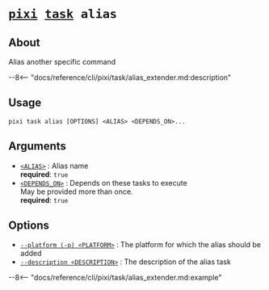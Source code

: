 <!--- This file is autogenerated. Do not edit manually! -->
# <code>[pixi](../../pixi.md) [task](../task.md) alias</code>

## About
Alias another specific command

--8<-- "docs/reference/cli/pixi/task/alias_extender.md:description"

## Usage
```
pixi task alias [OPTIONS] <ALIAS> <DEPENDS_ON>...
```

## Arguments
- <a id="arg-<ALIAS>" href="#arg-<ALIAS>">`<ALIAS>`</a>
:  Alias name
<br>**required**: `true`
- <a id="arg-<DEPENDS_ON>" href="#arg-<DEPENDS_ON>">`<DEPENDS_ON>`</a>
:  Depends on these tasks to execute
<br>May be provided more than once.
<br>**required**: `true`

## Options
- <a id="arg---platform" href="#arg---platform">`--platform (-p) <PLATFORM>`</a>
:  The platform for which the alias should be added
- <a id="arg---description" href="#arg---description">`--description <DESCRIPTION>`</a>
:  The description of the alias task

--8<-- "docs/reference/cli/pixi/task/alias_extender.md:example"
